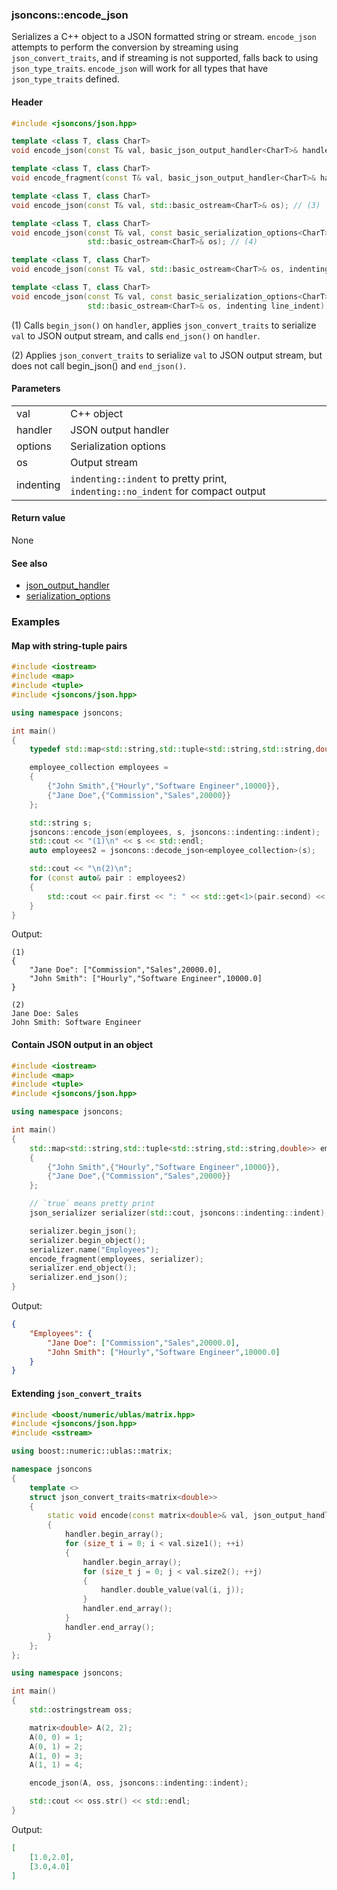 ### jsoncons::encode_json

Serializes a C++ object to a JSON formatted string or stream. `encode_json` attempts to 
perform the conversion by streaming using `json_convert_traits`, and if
streaming is not supported, falls back to using `json_type_traits`. `encode_json` will work for all types that
have `json_type_traits` defined.

#### Header
```c++
#include <jsoncons/json.hpp>

template <class T, class CharT>
void encode_json(const T& val, basic_json_output_handler<CharT>& handler); // (1)

template <class T, class CharT>
void encode_fragment(const T& val, basic_json_output_handler<CharT>& handler); // (2)

template <class T, class CharT>
void encode_json(const T& val, std::basic_ostream<CharT>& os); // (3)

template <class T, class CharT>
void encode_json(const T& val, const basic_serialization_options<CharT>& options,
                 std::basic_ostream<CharT>& os); // (4)

template <class T, class CharT>
void encode_json(const T& val, std::basic_ostream<CharT>& os, indenting line_indent); // (5)

template <class T, class CharT>
void encode_json(const T& val, const basic_serialization_options<CharT>& options,
                 std::basic_ostream<CharT>& os, indenting line_indent); // (6)
```

(1) Calls `begin_json()` on `handler`, applies `json_convert_traits` to serialize `val` to JSON output stream, and calls `end_json()` on `handler`.

(2) Applies `json_convert_traits` to serialize `val` to JSON output stream, but does not call begin_json() and `end_json()`.

#### Parameters

<table>
  <tr>
    <td>val</td>
    <td>C++ object</td> 
  </tr>
  <tr>
    <td>handler</td>
    <td>JSON output handler</td> 
  </tr>
  <tr>
    <td>options</td>
    <td>Serialization options</td> 
  </tr>
  <tr>
    <td>os</td>
    <td>Output stream</td> 
  </tr>
  <tr>
    <td>indenting</td>
    <td><code>indenting::indent</code> to pretty print, <code>indenting::no_indent</code> for compact output</td> 
  </tr>
</table>

#### Return value

None 

#### See also

- [json_output_handler](json_output_handler.md)
- [serialization_options](serialization_options.md)
    
### Examples

#### Map with string-tuple pairs

```c++
#include <iostream>
#include <map>
#include <tuple>
#include <jsoncons/json.hpp>

using namespace jsoncons;

int main()
{
    typedef std::map<std::string,std::tuple<std::string,std::string,double>> employee_collection;

    employee_collection employees = 
    { 
        {"John Smith",{"Hourly","Software Engineer",10000}},
        {"Jane Doe",{"Commission","Sales",20000}}
    };

    std::string s;
    jsoncons::encode_json(employees, s, jsoncons::indenting::indent);
    std::cout << "(1)\n" << s << std::endl;
    auto employees2 = jsoncons::decode_json<employee_collection>(s);

    std::cout << "\n(2)\n";
    for (const auto& pair : employees2)
    {
        std::cout << pair.first << ": " << std::get<1>(pair.second) << std::endl;
    }
}
```
Output:
```
(1)
{
    "Jane Doe": ["Commission","Sales",20000.0],
    "John Smith": ["Hourly","Software Engineer",10000.0]
}

(2)
Jane Doe: Sales
John Smith: Software Engineer
```
    
#### Contain JSON output in an object

```c++
#include <iostream>
#include <map>
#include <tuple>
#include <jsoncons/json.hpp>

using namespace jsoncons;

int main()
{
    std::map<std::string,std::tuple<std::string,std::string,double>> employees = 
    { 
        {"John Smith",{"Hourly","Software Engineer",10000}},
        {"Jane Doe",{"Commission","Sales",20000}}
    };

    // `true` means pretty print
    json_serializer serializer(std::cout, jsoncons::indenting::indent); 

    serializer.begin_json();       
    serializer.begin_object();       
    serializer.name("Employees");       
    encode_fragment(employees, serializer);
    serializer.end_object();       
    serializer.end_json();       
}
```
Output:
```json
{
    "Employees": {
        "Jane Doe": ["Commission","Sales",20000.0],
        "John Smith": ["Hourly","Software Engineer",10000.0]
    }
}
```
    
#### Extending `json_convert_traits`

```c++
#include <boost/numeric/ublas/matrix.hpp>
#include <jsoncons/json.hpp>
#include <sstream>

using boost::numeric::ublas::matrix;

namespace jsoncons
{
    template <>
    struct json_convert_traits<matrix<double>>
    {
        static void encode(const matrix<double>& val, json_output_handler& handler)
        {
            handler.begin_array();
            for (size_t i = 0; i < val.size1(); ++i)
            {
                handler.begin_array();
                for (size_t j = 0; j < val.size2(); ++j)
                {
                    handler.double_value(val(i, j));
                }
                handler.end_array();
            }
            handler.end_array();
        }
    };
};

using namespace jsoncons;

int main()
{
    std::ostringstream oss;

    matrix<double> A(2, 2);
    A(0, 0) = 1;
    A(0, 1) = 2;
    A(1, 0) = 3;
    A(1, 1) = 4;

    encode_json(A, oss, jsoncons::indenting::indent);

    std::cout << oss.str() << std::endl;
}
```
Output:
```json
[
    [1.0,2.0],
    [3.0,4.0]
]
```


